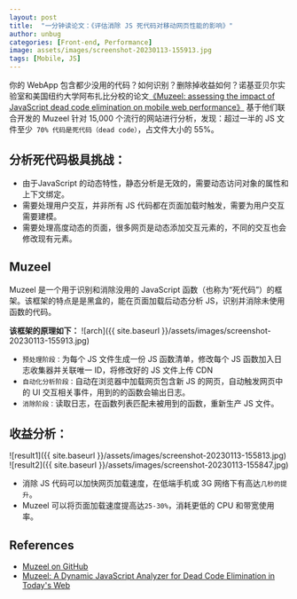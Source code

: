 ```yaml
---
layout: post
title:  "一分钟读论文：《评估消除 JS 死代码对移动网页性能的影响》"
author: unbug
categories: [Front-end, Performance]
image: assets/images/screenshot-20230113-155913.jpg
tags: [Mobile, JS]
---
```

你的 WebApp 包含都少没用的代码？如何识别？删除掉收益如何？诺基亚贝尔实验室和美国纽约大学阿布扎比分校的论文[《Muzeel: assessing the impact of JavaScript dead code elimination on mobile web performance》][paper1-url] 基于他们联合开发的 Muzeel 针对 15,000 个流行的网站进行分析，发现：超过一半的 JS 文件至少` 70% 代码是死代码（dead code）`，占文件大小的 55%。

## 分析死代码极具挑战：
- 由于JavaScript 的动态特性，静态分析是无效的，需要动态访问对象的属性和上下文绑定。
- 需要处理用户交互，并非所有 JS 代码都在页面加载时触发，需要为用户交互需要建模。
- 需要处理高度动态的页面，很多网页是动态添加交互元素的，不同的交互也会修改现有元素。

## Muzeel
Muzeel 是一个用于识别和消除没用的 JavaScript 函数（也称为“死代码”）的框架。该框架的特点是是黑盒的，能在页面加载后动态分析 JS，识别并消除未使用函数的代码。

**该框架的原理如下：**
![arch]({{ site.baseurl }}/assets/images/screenshot-20230113-155913.jpg)

- `预处理阶段：`为每个 JS 文件生成一份 JS 函数清单，修改每个 JS 函数加入日志收集器并关联唯一 ID，将修改好的 JS 文件上传 CDN
- `自动化分析阶段：`自动在浏览器中加载网页包含新 JS 的网页，自动触发网页中的 UI 交互相关事件，用到的的函数会输出日志。
- `消除阶段：`读取日志，在函数列表匹配未被用到的函数，重新生产 JS 文件。

## 收益分析：
![result1]({{ site.baseurl }}/assets/images/screenshot-20230113-155813.jpg)
![result2]({{ site.baseurl }}/assets/images/screenshot-20230113-155847.jpg)

- 消除 JS 代码可以加快网页加载速度，在低端手机或 3G 网络下有高达`几秒的提升`。
- Muzeel 可以将页面加载速度提高达`25-30%`，消耗更低的 CPU 和带宽使用率。


## References
- [Muzeel on GitHub][links-1]
- [Muzeel: A Dynamic JavaScript Analyzer for Dead Code Elimination in Today's Web][links-2]

[paper1-url]: https://dl.acm.org/doi/10.1145/3517745.3561427
[links-1]: https://github.com/comnetsAD/Muzeel
[Links-2]: https://arxiv.org/pdf/2106.08948.pdf